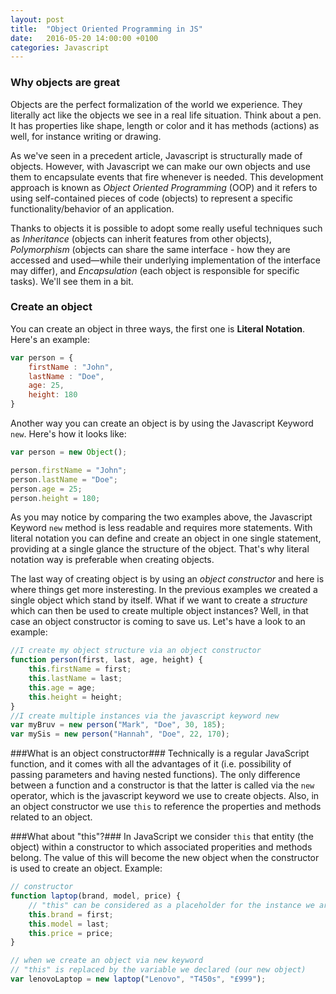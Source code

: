 ```yaml
---
layout: post
title:  "Object Oriented Programming in JS"
date:   2016-05-20 14:00:00 +0100
categories: Javascript
---
```


### Why objects are great ###

Objects are the perfect formalization of the world we experience. They literally act like the objects we see in a real life situation. Think about a pen. It has properties like shape, length or color and it has methods (actions) as well, for instance writing or drawing.

As we've seen in a precedent article, Javascript is structurally made of objects. However, with Javascript we can make our own objects and use them to encapsulate events that fire whenever is needed. 
This development approach is known as *Object Oriented Programming* (OOP) and it refers to using self-contained pieces of code (objects) to represent a specific functionality/behavior of an application. 

Thanks to objects it is possible to adopt some really useful techniques such as *Inheritance* (objects can inherit features from other objects), *Polymorphism* (objects can share the same interface - how they are accessed and used—while their underlying implementation of the interface may differ), and *Encapsulation* (each object is responsible for specific tasks). We'll see them in a bit.

### Create an object ###

You can create an object in three ways, the first one is **Literal Notation**. Here's an example:

```javascript
var person = {
	firstName : "John",
	lastName : "Doe",
	age: 25,
	height: 180
}
```
Another way you can create an object is by using the Javascript Keyword `new`. Here's how it looks like:

```javascript
var person = new Object();

person.firstName = "John";
person.lastName = "Doe";
person.age = 25;
person.height = 180;
```
As you may notice by comparing the two examples above, the Javascript Keyword `new` method is less readable and requires more statements. With literal notation you can define and create an object in one single statement, providing at a single glance the structure of the object. That's why literal notation way is preferable when creating objects.

The last way of creating object is by using an *object constructor* and here is where things get more insteresting. In the previous examples we created a single object which stand by itself. What if we want to create a *structure* which can then be used to create multiple object instances? Well, in that case an object constructor is coming to save us. Let's have a look to an example:

```javascript
//I create my object structure via an object constructor
function person(first, last, age, height) {
    this.firstName = first;
    this.lastName = last;
    this.age = age;
    this.height = height;
}
//I create multiple instances via the javascript keyword new
var myBruv = new person("Mark", "Doe", 30, 185);
var mySis = new person("Hannah", "Doe", 22, 170);
```
###What is an object constructor###
Technically is a regular JavaScript function, and it comes with all the advantages of it (i.e. possibility of passing parameters and having nested functions). The only difference between a function and a constructor is that the latter is called via the `new` operator, which is the javascript keyword we use to create objects. Also, in an object constructor we use `this` to reference the properties and methods related to an object. 

###What about "this"?###
In JavaScript we consider `this` that entity (the object) within a constructor to which associated properities and methods belong. The value of this will become the new object when the constructor is used to create an object. Example:

```javascript
// constructor
function laptop(brand, model, price) {
	// "this" can be considered as a placeholder for the instance we are going to create later
    this.brand = first;
    this.model = last;
    this.price = price;
}

// when we create an object via new keyword
// "this" is replaced by the variable we declared (our new object) 
var lenovoLaptop = new laptop("Lenovo", "T450s", "£999");

```